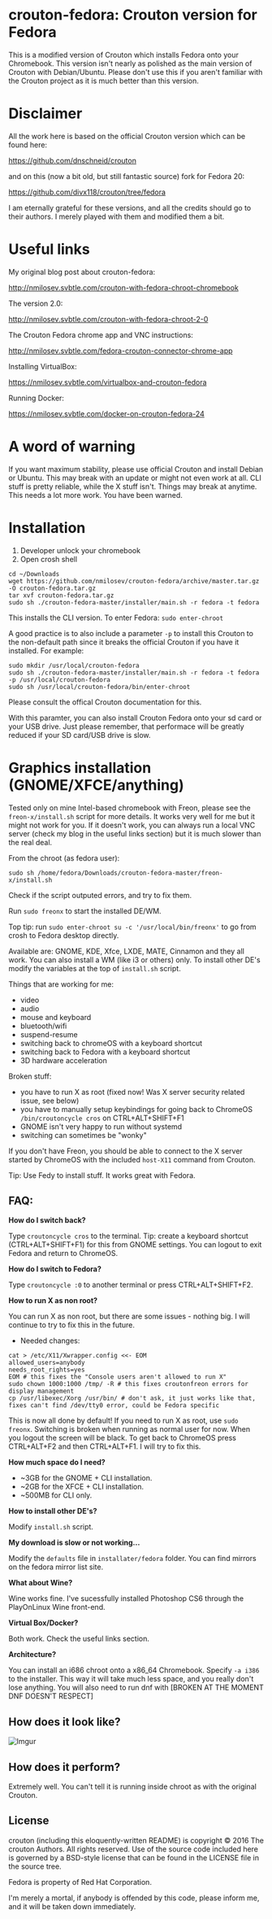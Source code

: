 crouton-fedora: Crouton version for Fedora
=================================================

This is a modified version of Crouton which installs Fedora onto your Chromebook.
This version isn't nearly as polished as the main version of Crouton with Debian/Ubuntu.
Please don't use this if you aren't familiar with the Crouton project as it is much better
than this version.

Disclaimer
=================================================

All the work here is based on the official Crouton version which can be found here:

https://github.com/dnschneid/crouton

and on this (now a bit old, but still fantastic source) fork for Fedora 20:

https://github.com/divx118/crouton/tree/fedora

I am eternally grateful for these versions, and all the credits should go to their authors.
I merely played with them and modified them a bit.

Useful links
=================================================

My original blog post about crouton-fedora:

http://nmilosev.svbtle.com/crouton-with-fedora-chroot-chromebook

The version 2.0:

http://nmilosev.svbtle.com/crouton-with-fedora-chroot-2-0

The Crouton Fedora chrome app and VNC instructions:

http://nmilosev.svbtle.com/fedora-crouton-connector-chrome-app

Installing VirtualBox:

https://nmilosev.svbtle.com/virtualbox-and-crouton-fedora

Running Docker:

https://nmilosev.svbtle.com/docker-on-crouton-fedora-24

A word of warning
=================================================

If you want maximum stability, please use official Crouton and install Debian or Ubuntu.
This may break with an update or might not even work at all. CLI stuff is pretty reliable,
while the X stuff isn't. Things may break at anytime. This needs a lot more work.
You have been warned.

Installation
=================================================

1. Developer unlock your chromebook
2. Open crosh shell

```
cd ~/Downloads
wget https://github.com/nmilosev/crouton-fedora/archive/master.tar.gz -O crouton-fedora.tar.gz
tar xvf crouton-fedora.tar.gz
sudo sh ./crouton-fedora-master/installer/main.sh -r fedora -t fedora
```

This installs the CLI version. To enter Fedora: ```sudo enter-chroot```

A good practice is to also include a parameter ```-p``` to install this Crouton to the non-default path
since it breaks the official Crouton if you have it installed. For example:

```
sudo mkdir /usr/local/crouton-fedora
sudo sh ./crouton-fedora-master/installer/main.sh -r fedora -t fedora -p /usr/local/crouton-fedora
sudo sh /usr/local/crouton-fedora/bin/enter-chroot
```

Please consult the offical Crouton documentation for this.

With this paramter, you can also install Crouton Fedora onto your sd card or your USB drive. Just please
remember, that performace will be greatly reduced if your SD card/USB drive is slow.

Graphics installation (GNOME/XFCE/anything)
=================================================

Tested only on mine Intel-based chromebook with Freon, please see the ```freon-x/install.sh```
script for more details. It works very well for me but it might not work for you. If it doesn't work,
you can always run a local VNC server (check my blog in the useful links section) but it is much slower
than the real deal.

From the chroot (as fedora user):

```
sudo sh /home/fedora/Downloads/crouton-fedora-master/freon-x/install.sh
```

Check if the script outputed errors, and try to fix them.

Run ```sudo freonx``` to start the installed DE/WM.

Top tip: run ```sudo enter-chroot su -c '/usr/local/bin/freonx'``` to go from crosh to Fedora desktop directly.

Available are: GNOME, KDE, Xfce, LXDE, MATE, Cinnamon and they all work. You can also install a WM (like i3 or others) only. To install other DE's modify the variables at the top of ```install.sh``` script.

Things that are working for me:

- video
- audio
- mouse and keyboard
- bluetooth/wifi
- suspend-resume
- switching back to chromeOS with a keyboard shortcut
- switching back to Fedora with a keyboard shortcut
- 3D hardware acceleration

Broken stuff:

- you have to run X as root (fixed now! Was X server security related issue, see below)
- you have to manually setup keybindings for going back to ChromeOS ```/bin/croutoncycle cros``` on CTRL+ALT+SHIFT+F1
- GNOME isn't very happy to run without systemd
- switching can sometimes be "wonky"

If you don't have Freon, you should be able to connect to the X server started by ChromeOS
with the included ```host-X11``` command from Crouton.

Tip: Use Fedy to install stuff. It works great with Fedora.

FAQ:
---

**How do I switch back?**

Type ```croutoncycle cros``` to the terminal. Tip: create a keyboard shortcut (CTRL+ALT+SHIFT+F1) for this
from GNOME settings. You can logout to exit Fedora and return to ChromeOS.

**How do I switch to Fedora?**

Type ```croutoncycle :0``` to another terminal or press CTRL+ALT+SHIFT+F2.

**How to run X as non root?**

You can run X as non root, but there are some issues - nothing big. I will continue to try to fix this in the future.

- Needed changes:

```
cat > /etc/X11/Xwrapper.config <<- EOM
allowed_users=anybody
needs_root_rights=yes
EOM # this fixes the "Console users aren't allowed to run X"
sudo chown 1000:1000 /tmp/ -R # this fixes croutonfreon errors for display management
cp /usr/libexec/Xorg /usr/bin/ # don't ask, it just works like that, fixes can't find /dev/tty0 error, could be Fedora specific
```

This is now all done by default! If you need to run X as root, use ```sudo freonx```. Switching is broken when running as normal user for now. When you logout the screen will be black. To get back to ChromeOS press CTRL+ALT+F2 and then CTRL+ALT+F1. I will try to fix this.

**How much space do I need?**

- ~3GB for the GNOME + CLI installation.
- ~2GB for the XFCE + CLI installation.
- ~500MB for CLI only.

**How to install other DE's?**

Modify ```install.sh``` script.

**My download is slow or not working...**

Modify the ```defaults``` file in ```installater/fedora``` folder. You can find mirrors on the
fedora mirror list site.

**What about Wine?**

Wine works fine. I've sucessfully installed Photoshop CS6 through the PlayOnLinux Wine front-end.

**Virtual Box/Docker?**

Both work. Check the useful links section.

**Architecture?**

You can install an i686 chroot onto a x86_64 Chromebook. Specify ```-a i386``` to the installer. This way it will take
much less space, and you really don't lose anything. You will also need to run dnf with [BROKEN AT THE MOMENT DNF DOESN'T RESPECT]

How does it look like?
---
![Imgur](http://i.imgur.com/J9RzbVo.jpg)

How does it perform?
---

Extremely well. You can't tell it is running inside chroot as with the original Crouton.

License
-------
crouton (including this eloquently-written README) is copyright &copy; 2016 The
crouton Authors. All rights reserved. Use of the source code included here is
governed by a BSD-style license that can be found in the LICENSE file in the
source tree.

Fedora is property of Red Hat Corporation.

I'm merely a mortal, if anybody is offended by this code, please inform me, and it
will be taken down immediately.
